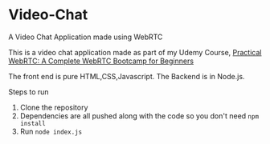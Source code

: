 # Video-Chat
A Video Chat Application made using WebRTC

This is a video chat application made as part of my Udemy Course, [Practical WebRTC: A Complete WebRTC Bootcamp for Beginners](https://www.udemy.com/course/practical-webrtc-a-complete-webrtc-bootcamp-for-beginners/)

The front end is pure HTML,CSS,Javascript. 
The Backend is in Node.js.

Steps to run

1. Clone the repository
2. Dependencies are all pushed along with the code so you don't need `npm install`
3. Run `node index.js`
